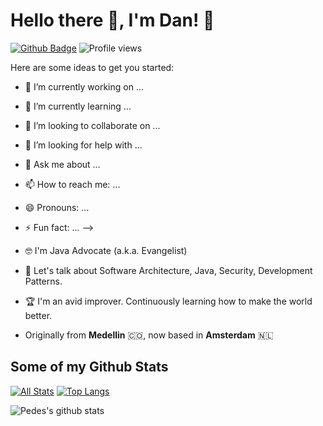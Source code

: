 # Hello there 👋, I'm Dan! 🦦

[![Github Badge](https://img.shields.io/badge/-pedes-grey?style=flat&logo=github&logoColor=white&link=https://github.com/mainboiii/)](https://www.github.com/mainboiii/) ![Profile views](https://gpvc.arturio.dev/mainboiii)


Here are some ideas to get you started:

- 🔭 I’m currently working on ...
- 🌱 I’m currently learning ...
- 👯 I’m looking to collaborate on ...
- 🤔 I’m looking for help with ...
- 💬 Ask me about ...
- 📫 How to reach me: ...
- 😄 Pronouns: ...
- ⚡ Fun fact: ...
-->

- 🤓 I'm Java Advocate (a.k.a. Evangelist)
- 💬 Let's talk about Software Architecture, Java, Security, Development Patterns.
- 🏆 I'm an avid improver. Continuously learning how to make the world better.
- Originally from **Medellin** 🇨🇴, now based in **Amsterdam** 🇳🇱

## Some of my Github Stats
[![All Stats](https://github-readme-stats-axpwmfcg3.vercel.app/api?username=mainboiii&show_icons=true&include_all_commits=true&count_private=true&hide=contribs)](https://github.com/mainboiii/github-readme-stats)
[![Top Langs](https://github-readme-stats-axpwmfcg3.vercel.app/api/top-langs/?username=mainboiii&layout=compact)](https://github.com/mainboiii/github-readme-stats)


![Pedes's github stats](https://github-readme-stats.vercel.app/api?username=mainboiii)
